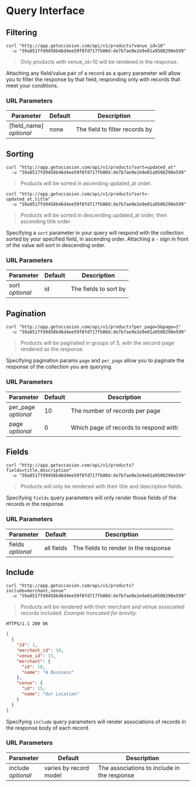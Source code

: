 # Query Interface

## Filtering

```shell
curl "http://app.getoccasion.com/api/v1/products?venue_id=10"
  -u "59a8517fd9458b46d4ee59f8fd717fb80d:de7b7ae9e2e9e01a9508290e599"
```

> Only products with venue_id=10 will be rendered in the response.

Attaching any field/value pair of a record as a query parameter will allow you to filter the response by that field, responding only with records that meet your conditions.

### URL Parameters

Parameter | Default | Description
---------- | ------- | ----------
[field_name]<br>*optional* | none | The field to filter records by

## Sorting

```shell
curl "http://app.getoccasion.com/api/v1/products?sort=updated_at"
  -u "59a8517fd9458b46d4ee59f8fd717fb80d:de7b7ae9e2e9e01a9508290e599"
```

> Products will be sorted in ascending updated_at order.

```shell
curl "http://app.getoccasion.com/api/v1/products?sort=-updated_at,title"
  -u "59a8517fd9458b46d4ee59f8fd717fb80d:de7b7ae9e2e9e01a9508290e599"
```

> Products will be sorted in descending updated_at order, then ascending title order

Specifying a `sort` parameter in your query will respond with the collection sorted by your specified field, in ascending order. Attaching a `-` sign in front of the value will sort in descending order.

### URL Parameters

Parameter | Default | Description
---------- | ------- | ----------
sort<br>*optional* | id | The fields to sort by

## Pagination

```shell
curl "http://app.getoccasion.com/api/v1/products?per_page=5&page=1"
  -u "59a8517fd9458b46d4ee59f8fd717fb80d:de7b7ae9e2e9e01a9508290e599"
```

> Products will be paginated in groups of 5, with the second page rendered as the response.

Specifying pagination params `page` and `per_page` allow you to paginate the response of the collection you are querying.

### URL Parameters

Parameter | Default | Description
---------- | ------- | ----------
per_page<br>*optional* | 10 | The number of records per page
page<br>*optional* | 0 | Which page of records to respond with

## Fields

```shell
curl "http://app.getoccasion.com/api/v1/products?fields=title,description"
  -u "59a8517fd9458b46d4ee59f8fd717fb80d:de7b7ae9e2e9e01a9508290e599"
```

> Products will only be rendered with their title and description fields.

Specifying `fields` query parameters will only render those fields of the records in the response.

### URL Parameters

Parameter | Default | Description
---------- | ------- | ----------
fields<br>*optional* | all fields | The fields to render in the response

## Include

```shell
curl "http://app.getoccasion.com/api/v1/products?include=merchant,venue"
  -u "59a8517fd9458b46d4ee59f8fd717fb80d:de7b7ae9e2e9e01a9508290e599"
```

> Products will be rendered with their merchant and venue associated records included. *Example truncated for brevity.*

```http
HTTPS/1.1 200 OK
```
```json
[
  {
    "id": 1,
    "merchant_id": 10,
    "venue_id": 15,
    "merchant": {
      "id": 10,
      "name": "A Business"
    },
    "venue": {
      "id": 15,
      "name": "Our Location"
    }
  }
]
```

Specifying `include` query parameters will render associations of records in the response body of each record.

### URL Parameters

Parameter | Default | Description
---------- | ------- | ----------
include<br>*optional* | varies by record model | The associations to include in the response
